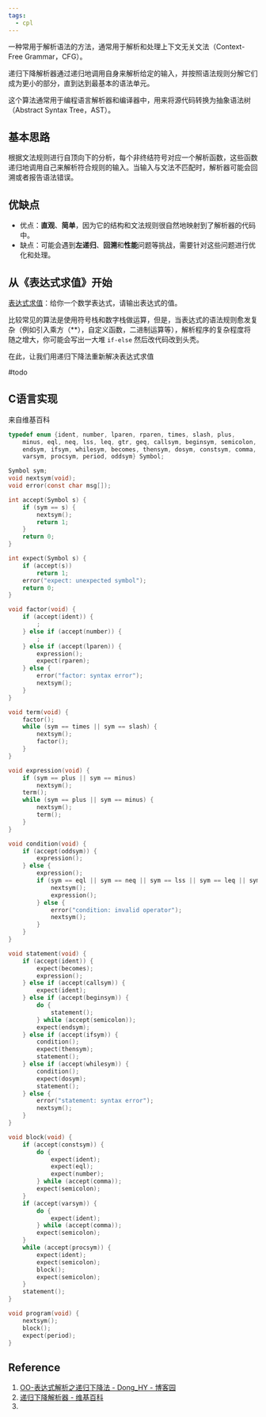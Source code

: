 ```yaml
---
tags:
  - cpl
---
```

一种常用于解析语法的方法，通常用于解析和处理上下文无关文法（Context-Free Grammar，CFG）。

递归下降解析器通过递归地调用自身来解析给定的输入，并按照语法规则分解它们成为更小的部分，直到达到最基本的语法单元。

这个算法通常用于编程语言解析器和编译器中，用来将源代码转换为抽象语法树（Abstract Syntax Tree，AST）。

## 基本思路

根据文法规则进行自顶向下的分析，每个非终结符号对应一个解析函数，这些函数递归地调用自己来解析符合规则的输入。当输入与文法不匹配时，解析器可能会回溯或者报告语法错误。

## 优缺点
- 优点：**直观**、**简单**，因为它的结构和文法规则很自然地映射到了解析器的代码中。
- 缺点：可能会遇到**左递归**、**回溯**和**性能**问题等挑战，需要针对这些问题进行优化和处理。

## 从《表达式求值》开始

[表达式求值](https://accoding.buaa.edu.cn/problem/303/index)：给你一个数学表达式，请输出表达式的值。

比较常见的算法是使用符号栈和数字栈做运算，但是，当表达式的语法规则愈发复杂（例如引入乘方（\*\*），自定义函数，二进制运算等），解析程序的复杂程度将随之增大，你可能会写出一大堆 `if-else` 然后改代码改到头秃。


在此，让我们用递归下降法重新解决表达式求值

#todo 

## C语言实现
来自维基百科
```c
typedef enum {ident, number, lparen, rparen, times, slash, plus,
    minus, eql, neq, lss, leq, gtr, geq, callsym, beginsym, semicolon,
    endsym, ifsym, whilesym, becomes, thensym, dosym, constsym, comma,
    varsym, procsym, period, oddsym} Symbol;

Symbol sym;
void nextsym(void);
void error(const char msg[]);

int accept(Symbol s) {
    if (sym == s) {
        nextsym();
        return 1;
    }
    return 0;
}

int expect(Symbol s) {
    if (accept(s))
        return 1;
    error("expect: unexpected symbol");
    return 0;
}

void factor(void) {
    if (accept(ident)) {
        ;
    } else if (accept(number)) {
        ;
    } else if (accept(lparen)) {
        expression();
        expect(rparen);
    } else {
        error("factor: syntax error");
        nextsym();
    }
}

void term(void) {
    factor();
    while (sym == times || sym == slash) {
        nextsym();
        factor();
    }
}

void expression(void) {
    if (sym == plus || sym == minus)
        nextsym();
    term();
    while (sym == plus || sym == minus) {
        nextsym();
        term();
    }
}

void condition(void) {
    if (accept(oddsym)) {
        expression();
    } else {
        expression();
        if (sym == eql || sym == neq || sym == lss || sym == leq || sym == gtr || sym == geq) {
            nextsym();
            expression();
        } else {
            error("condition: invalid operator");
            nextsym();
        }
    }
}

void statement(void) {
    if (accept(ident)) {
        expect(becomes);
        expression();
    } else if (accept(callsym)) {
        expect(ident);
    } else if (accept(beginsym)) {
        do {
            statement();
        } while (accept(semicolon));
        expect(endsym);
    } else if (accept(ifsym)) {
        condition();
        expect(thensym);
        statement();
    } else if (accept(whilesym)) {
        condition();
        expect(dosym);
        statement();
    } else {
        error("statement: syntax error");
        nextsym();
    }
}

void block(void) {
    if (accept(constsym)) {
        do {
            expect(ident);
            expect(eql);
            expect(number);
        } while (accept(comma));
        expect(semicolon);
    }
    if (accept(varsym)) {
        do {
            expect(ident);
        } while (accept(comma));
        expect(semicolon);
    }
    while (accept(procsym)) {
        expect(ident);
        expect(semicolon);
        block();
        expect(semicolon);
    }
    statement();
}

void program(void) {
    nextsym();
    block();
    expect(period);
}
```


## Reference

1. [OO-表达式解析之递归下降法 - Dong_HY - 博客园](https://www.cnblogs.com/dhy2000/p/15970225.html)
2. [递归下降解析器 - 维基百科](https://zh.wikipedia.org/wiki/%E9%80%92%E5%BD%92%E4%B8%8B%E9%99%8D%E8%A7%A3%E6%9E%90%E5%99%A8)
3. 